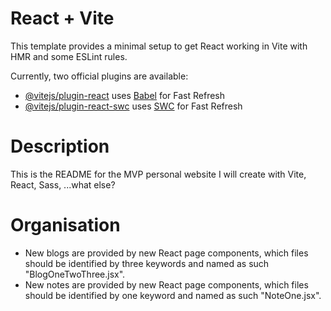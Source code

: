# React + Vite

This template provides a minimal setup to get React working in Vite with HMR and some ESLint rules.

Currently, two official plugins are available:

- [@vitejs/plugin-react](https://github.com/vitejs/vite-plugin-react/blob/main/packages/plugin-react/README.md) uses [Babel](https://babeljs.io/) for Fast Refresh
- [@vitejs/plugin-react-swc](https://github.com/vitejs/vite-plugin-react-swc) uses [SWC](https://swc.rs/) for Fast Refresh

# Description

This is the README for the MVP personal website I will create with Vite, React, Sass, ...what else?

# Organisation

- New blogs are provided by new React page components, which files should be identified by three keywords and named as such "BlogOneTwoThree.jsx".
- New notes are provided by new React page components, which files should be identified by one keyword and named as such "NoteOne.jsx". 
